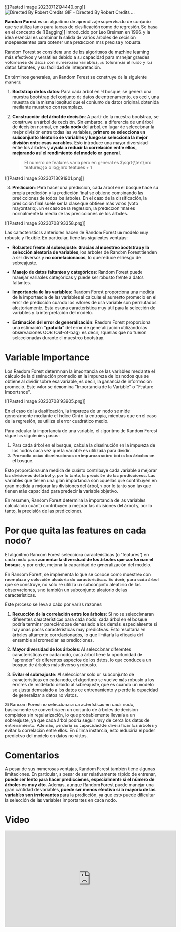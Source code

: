 ![[Pasted image 20230712194440.png]]
![Directed By Robert Credits GIF - Directed By Robert Credits ...](https://media.tenor.com/wBbAVcEb3hcAAAAC/directed-by-robert-credits.gif)

**Random Forest** es un algoritmo de aprendizaje supervisado de conjunto que se utiliza tanto para tareas de clasificación como de regresión. Se basa en el concepto de [[Bagging]] introducido por Leo Breiman en 1996, y la idea esencial es combinar la salida de varios árboles de decisión independientes para obtener una predicción más precisa y robusta. 

Random Forest se considera uno de los algoritmos de machine learning más efectivos y versátiles debido a su capacidad para manejar grandes volúmenes de datos con numerosas variables, su tolerancia al ruido y los datos faltantes, y su facilidad de interpretación.

En términos generales, un Random Forest se construye de la siguiente manera:

1. **Bootstrap de los datos**: Para cada árbol en el bosque, se genera una muestra bootstrap del conjunto de datos de entrenamiento, es decir, una muestra de la misma longitud que el conjunto de datos original, obtenida mediante muestreo con reemplazo. 
2. **Construcción del árbol de decisión**: A partir de la muestra bootstrap, se construye un árbol de decisión. Sin embargo, a diferencia de un árbol de decisión normal, en **cada nodo** del árbol, en lugar de seleccionar la mejor división entre todas las variables, **primero se selecciona un subconjunto aleatorio de variables y luego se selecciona la mejor división entre esas variables**. Esto introduce una mayor diversidad entre los árboles y **ayuda a reducir la correlación entre ellos, mejorando así el rendimiento del modelo en general**.
   
   > El numero de features varia pero en general es $\sqrt{\text{nro features}}$ o $\log_2{\text{nro features}} + 1$

![[Pasted image 20230713091901.png]]

3. **Predicción**: Para hacer una predicción, cada árbol en el bosque hace su propia predicción y la predicción final se obtiene combinando las predicciones de todos los árboles. En el caso de la clasificación, la predicción final suele ser la clase que obtiene más votos (voto mayoritario). En el caso de la regresión, la predicción final es normalmente la media de las predicciones de los árboles.

![[Pasted image 20230708193358.png]]

Las características anteriores hacen de Random Forest un modelo muy robusto y flexible. En particular, tiene las siguientes ventajas:

- **Robustez frente al sobreajuste**: **Gracias al muestreo bootstrap y la selección aleatoria de variables**, los árboles de Random Forest tienden a ser diversos y **no correlacionados**, lo que reduce el riesgo de sobreajuste.

- **Manejo de datos faltantes y categóricos**: Random Forest puede manejar variables categóricas y puede ser robusto frente a datos faltantes.

- **Importancia de las variables**: Random Forest proporciona una medida de la importancia de las variables al calcular el aumento promedio en el error de predicción cuando los valores de una variable son permutados aleatoriamente. Esta es una característica muy útil para la selección de variables y la interpretación del modelo.
  
- **Estimación del error de generalización**: Random Forest proporciona una estimación "**gratuita**" del error de generalización utilizando las observaciones OOB (Out-of-bag), es decir, aquellas que no fueron seleccionadas durante el muestreo bootstrap.

# Variable Importance

Los Random Forest determinan la importancia de las variables mediante el cálculo de la disminución promedio en la impureza de los nodos que se obtiene al dividir sobre esa variable, es decir, la ganancia de información promedio. Este valor se denomina "Importancia de la Variable" o "Feature Importance".

![[Pasted image 20230708193905.png]]

En el caso de la clasificación, la impureza de un nodo se mide generalmente mediante el índice Gini o la entropía, mientras que en el caso de la regresión, se utiliza el error cuadrático medio.

Para calcular la importancia de una variable, el algoritmo de Random Forest sigue los siguientes pasos:

1. Para cada árbol en el bosque, calcula la disminución en la impureza de los nodos cada vez que la variable es utilizada para dividir.
2. Promedia estas disminuciones en impureza sobre todos los árboles en el bosque.

Esto proporciona una medida de cuánto contribuye cada variable a mejorar las divisiones del árbol y, por lo tanto, la precisión de las predicciones. Las variables que tienen una gran importancia son aquellas que contribuyen en gran medida a mejorar las divisiones del árbol, y por lo tanto son las que tienen más capacidad para predecir la variable objetivo.

En resumen, Random Forest determina la importancia de las variables calculando cuánto contribuyen a mejorar las divisiones del árbol y, por lo tanto, la precisión de las predicciones.

# Por que quita las features en cada nodo?

El algoritmo Random Forest selecciona características (o "features") en cada nodo para **aumentar la diversidad de los árboles que conforman el bosque**, y por ende, mejorar la capacidad de generalización del modelo.

En Random Forest, se implementa lo que se conoce como muestreo con reemplazo y selección aleatoria de características. Es decir, para cada árbol que se construye, no sólo se utiliza un subconjunto aleatorio de las observaciones, sino también un subconjunto aleatorio de las características.

Este proceso se lleva a cabo por varias razones:

1. **Reducción de la correlación entre los árboles**: Si no se seleccionaran diferentes características para cada nodo, cada árbol en el bosque podría terminar pareciéndose demasiado a los demás, especialmente si hay unas pocas características muy predictivas. Esto resultaría en árboles altamente correlacionados, lo que limitaría la eficacia del ensemble al promediar las predicciones.

2. **Mayor diversidad de los árboles**: Al seleccionar diferentes características en cada nodo, cada árbol tiene la oportunidad de "aprender" de diferentes aspectos de los datos, lo que conduce a un bosque de árboles más diverso y robusto.

3. **Evitar el sobreajuste**: Al seleccionar solo un subconjunto de características en cada nodo, el algoritmo se vuelve más robusto a los errores de modelado debido al sobreajuste, que es cuando un modelo se ajusta demasiado a los datos de entrenamiento y pierde la capacidad de generalizar a datos no vistos.


Si Random Forest no seleccionara características en cada nodo, básicamente se convertiría en un conjunto de árboles de decisión completos sin regularización, lo que probablemente llevaría a un sobreajuste, ya que cada árbol podría seguir muy de cerca los datos de entrenamiento. Además, perdería su capacidad de diversificar los árboles y evitar la correlación entre ellos. En última instancia, esto reduciría el poder predictivo del modelo en datos no vistos.

# Comentarios

A pesar de sus numerosas ventajas, Random Forest también tiene algunas limitaciones. En particular, a pesar de ser relativamente rápido de entrenar, **puede ser lento para hacer predicciones, especialmente si el número de árboles es muy alto**. Además, aunque Random Forest puede manejar una gran cantidad de variables, **puede ser menos efectivo si la mayoría de las variables son irrelevantes** para la predicción, ya que esto puede dificultar la selección de las variables importantes en cada nodo.

# Video

<iframe width="560" height="315" src="https://www.youtube.com/embed/r5C3TUIw6Zk" title="YouTube video player" frameborder="0" allow="accelerometer; autoplay; clipboard-write; encrypted-media; gyroscope; picture-in-picture; web-share" allowfullscreen></iframe>